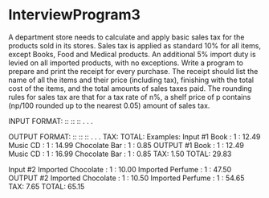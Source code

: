 # InterviewProgram3

A department store needs to calculate and apply basic sales tax for the products sold
in its stores. Sales tax is applied as standard 10% for all items, except Books, Food and
Medical products.
An additional 5% import duty is levied on all imported products, with no exceptions.
Write a program to prepare and print the receipt for every purchase. The receipt
should list the name of all the items and their price (including tax), finishing with the
total cost of the items, and the total amounts of sales taxes paid. The rounding rules
for sales tax are that for a tax rate of n%, a shelf price of p contains (np/100 rounded
up to the nearest 0.05) amount of sales tax.

INPUT FORMAT:
<product-1>:<quantity>:<unit-price>
<product-2>:<quantity>:<unit-price>
<product-3>:<quantity>:<unit-price>
.
.
.

OUTPUT FORMAT:
<product-1>:<quantity>:<total-price-with-tax>
<product-2>:<quantity>:<total-price-with-tax>
<product-3>:<quantity>:<total-price-with-tax>
.
.
.
TAX: <total-sales-tax>
TOTAL: <total>
Examples:
Input #1
Book : 1 : 12.49
Music CD : 1 : 14.99
Chocolate Bar : 1 : 0.85
OUTPUT #1
Book : 1 : 12.49
Music CD : 1 : 16.99
Chocolate Bar : 1 : 0.85
TAX: 1.50
TOTAL: 29.83

Input #2
Imported Chocolate : 1 : 10.00
Imported Perfume : 1 : 47.50
OUTPUT #2
Imported Chocolate : 1 : 10.50
Imported Perfume : 1 : 54.65
TAX: 7.65
TOTAL: 65.15

